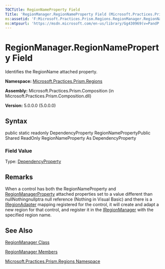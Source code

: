```yaml
---
TOCTitle: RegionNameProperty Field
Title: 'RegionManager.RegionNameProperty Field (Microsoft.Practices.Prism.Regions)'
ms:assetid: 'F:Microsoft.Practices.Prism.Regions.RegionManager.RegionNameProperty'
ms:mtpsurl: 'https://msdn.microsoft.com/en-us/library/Gg430969(v=PandP.50)'
---
```



# RegionManager.RegionNameProperty Field

Identifies the RegionName attached property.

**Namespace:** [Microsoft.Practices.Prism.Regions](https://msdn.microsoft.com/library/microsoft.practices.prism.regions)
**Assembly:** Microsoft.Practices.Prism.Composition (in Microsoft.Practices.Prism.Composition.dll)

**Version:** 5.0.0.0 (5.0.0.0)

## Syntax

public static readonly DependencyProperty RegionNamePropertyPublic Shared ReadOnly RegionNameProperty As DependencyProperty
### Field Value

Type: [DependencyProperty](http://msdn.microsoft.com/en-us/library/ms589318)

## Remarks

 When a control has both the RegionNameProperty and [RegionManagerProperty](https://msdn.microsoft.com/library/microsoft.practices.prism.regions.regionmanager.regionmanagerproperty) attached properties set to a value different than nullNothingnullptra null reference (Nothing in Visual Basic) and there is a [IRegionAdapter](https://msdn.microsoft.com/library/microsoft.practices.prism.regions.iregionadapter) mapping registered for the control, it will create and adapt a new region for that control, and register it in the [IRegionManager](https://msdn.microsoft.com/library/microsoft.practices.prism.regions.iregionmanager) with the specified region name.

## See Also

[RegionManager Class](https://msdn.microsoft.com/library/microsoft.practices.prism.regions.regionmanager)

[RegionManager Members](https://msdn.microsoft.com/allmembers.t:microsoft.practices.prism.regions.regionmanager)

[Microsoft.Practices.Prism.Regions Namespace](https://msdn.microsoft.com/library/microsoft.practices.prism.regions)
